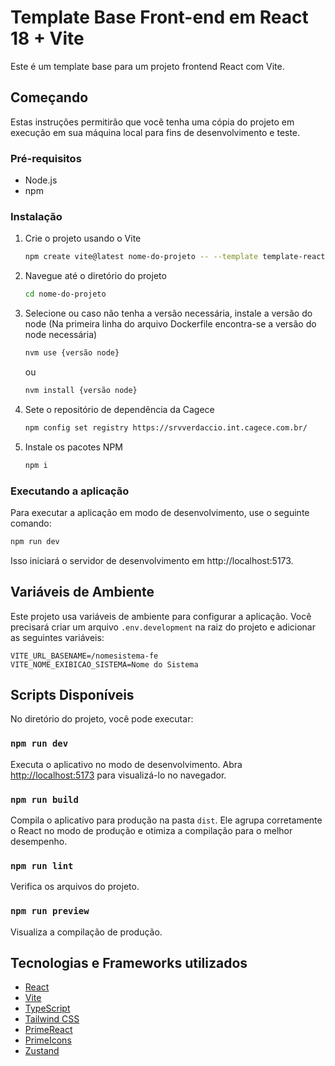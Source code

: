 # Template Base Front-end em React 18 + Vite

Este é um template base para um projeto frontend React com Vite.

## Começando

Estas instruções permitirão que você tenha uma cópia do projeto em execução em sua máquina local para fins de desenvolvimento e teste.

### Pré-requisitos

* Node.js
* npm

### Instalação

1. Crie o projeto usando o Vite
   ```sh
   npm create vite@latest nome-do-projeto -- --template template-react-vite-cagece
   ```
2. Navegue até o diretório do projeto
   ```sh
   cd nome-do-projeto
   ```
3. Selecione ou caso não tenha a versão necessária, instale a versão do node (Na primeira linha do arquivo Dockerfile encontra-se a versão do node necessária)
   ```sh
   nvm use {versão node}
   ```
    ou

   ```sh
   nvm install {versão node}
   ```
4. Sete o repositório de dependência da Cagece
   ```sh
   npm config set registry https://srvverdaccio.int.cagece.com.br/
   ```
5. Instale os pacotes NPM
   ```sh
   npm i
   ```

### Executando a aplicação

Para executar a aplicação em modo de desenvolvimento, use o seguinte comando:

```sh
npm run dev
```

Isso iniciará o servidor de desenvolvimento em http://localhost:5173.

## Variáveis de Ambiente

Este projeto usa variáveis de ambiente para configurar a aplicação. Você precisará criar um arquivo `.env.development` na raiz do projeto e adicionar as seguintes variáveis:

```
VITE_URL_BASENAME=/nomesistema-fe
VITE_NOME_EXIBICAO_SISTEMA=Nome do Sistema
```

## Scripts Disponíveis

No diretório do projeto, você pode executar:

### `npm run dev`

Executa o aplicativo no modo de desenvolvimento.
Abra [http://localhost:5173](http://localhost:5173) para visualizá-lo no navegador.

### `npm run build`

Compila o aplicativo para produção na pasta `dist`.
Ele agrupa corretamente o React no modo de produção e otimiza a compilação para o melhor desempenho.

### `npm run lint`

Verifica os arquivos do projeto.

### `npm run preview`

Visualiza a compilação de produção.

## Tecnologias e Frameworks utilizados

* [React](https://reactjs.org/)
* [Vite](https://vitejs.dev/)
* [TypeScript](https://www.typescriptlang.org/)
* [Tailwind CSS](https://tailwindcss.com/)
* [PrimeReact](https://primereact.org/)
* [PrimeIcons](https://primereact.org/icons/)
* [Zustand](https://zustand-demo.pmnd.rs/)
